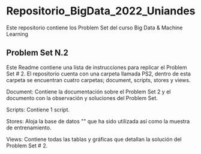 # Repositorio_BigData_2022_Uniandes

 Este repositorio contiene los Problem Set del curso Big Data & Machine Learning

## Problem Set N.2

Este Readme contiene una lista de instrucciones para replicar el Problem Set # 2. El repositorio cuenta con una carpeta llamada PS2, dentro de esta carpeta se encuentran cuatro carpetas; document, scripts, stores y views.

Document: Contiene la documentación sobre el Problem Set 2 y el documento con la observación y soluciones del Problem Set.

Scripts: Contiene 1 script. 

Stores: Aloja la base de datos "" que ha sido utilizada así como la muestra de entrenamiento.

Views: Contiene todas las tablas y gráficas que detallan la solución del Problem Set # 2.